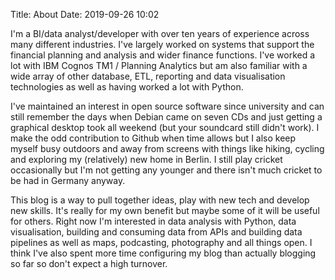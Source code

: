 Title: About
Date: 2019-09-26 10:02

I'm a BI/data analyst/developer with over ten years of experience across many different industries. I've largely worked on systems that support the financial planning and analysis and wider finance functions. I've worked a lot with IBM Cognos TM1 / Planning Analytics but am also familiar with a wide array of other database, ETL, reporting and data visualisation technologies as well as having worked a lot with Python. 

I've maintained an interest in open source software since university and can still remember the days when Debian came on seven CDs and just getting a graphical desktop took all weekend (but your soundcard still didn't work). I make the odd contribution to Github when time allows but I also keep myself busy outdoors and away from screens with things like hiking, cycling and exploring my (relatively) new home in Berlin. I still play cricket occasionally but I'm not getting any younger and there isn't much cricket to be had in Germany anyway.  
 
This blog is a way to pull together ideas, play with new tech and develop new skills. It's really for my own benefit but maybe some of it will be useful for others. Right now I'm interested in data analysis with Python, data visualisation, building and consuming data from APIs and building data pipelines as well as maps, podcasting, photography and all things open. I think I've also spent more time configuring my blog than actually blogging so far so don't expect a high turnover.
